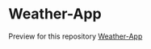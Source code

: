 # Weather-App
Preview for this repository [Weather-App](https://stalwartquintessence.github.io/Weather-App/)

